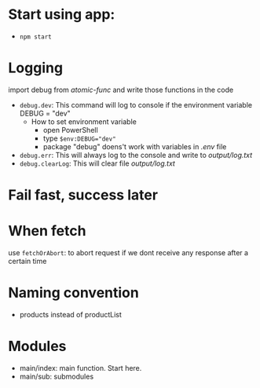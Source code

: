 # Start using app:
- `npm start`

# Logging


import debug from *atomic-func* and write those functions in the code
- `debug.dev`: This command will log to console if the environment variable DEBUG = "dev"
    - How to set environment variable
        - open PowerShell
        - type `$env:DEBUG="dev"`
        - package "debug" doens't work with variables in *.env* file
- `debug.err`: This will always log to the console and write to *output/log.txt*
- `debug.clearLog`: This will clear file *output/log.txt*


# Fail fast, success later


# When fetch
use `fetchOrAbort`: to abort request if we dont receive any response after a certain time

# Naming convention
- products instead of productList

# Modules
- main/index: main function. Start here.
- main/sub: submodules

 

